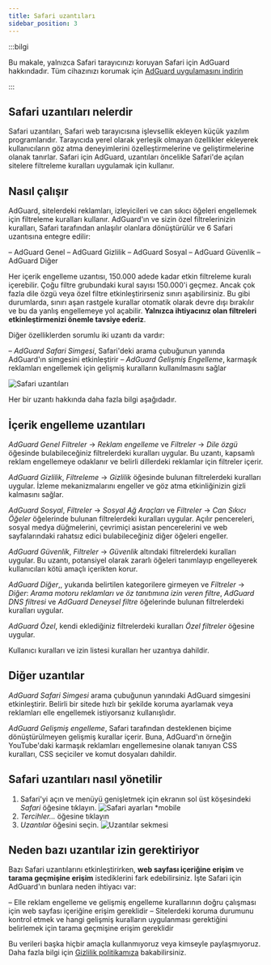```yaml
---
title: Safari uzantıları
sidebar_position: 3
---
```


:::bilgi

Bu makale, yalnızca Safari tarayıcınızı koruyan Safari için AdGuard hakkındadır. Tüm cihazınızı korumak için [AdGuard uygulamasını indirin](https://agrd.io/download-kb-adblock)

:::

## Safari uzantıları nelerdir

Safari uzantıları, Safari web tarayıcısına işlevsellik ekleyen küçük yazılım programlarıdır. Tarayıcıda yerel olarak yerleşik olmayan özellikler ekleyerek kullanıcıların göz atma deneyimlerini özelleştirmelerine ve geliştirmelerine olanak tanırlar. Safari için AdGuard, uzantıları öncelikle Safari'de açılan sitelere filtreleme kuralları uygulamak için kullanır.

## Nasıl çalışır

AdGuard, sitelerdeki reklamları, izleyicileri ve can sıkıcı öğeleri engellemek için filtreleme kuralları kullanır. AdGuard'ın ve sizin özel filtrelerinizin kuralları, Safari tarafından anlaşılır olanlara dönüştürülür ve 6 Safari uzantısına entegre edilir:

– AdGuard Genel – AdGuard Gizlilik – AdGuard Sosyal – AdGuard Güvenlik – AdGuard Diğer

Her içerik engelleme uzantısı, 150.000 adede kadar etkin filtreleme kuralı içerebilir. Çoğu filtre grubundaki kural sayısı 150.000'i geçmez. Ancak çok fazla dile özgü veya özel filtre etkinleştirirseniz sınırı aşabilirsiniz. Bu gibi durumlarda, sınırı aşan rastgele kurallar otomatik olarak devre dışı bırakılır ve bu da yanlış engellemeye yol açabilir. **Yalnızca ihtiyacınız olan filtreleri etkinleştirmenizi önemle tavsiye ederiz**.

Diğer özelliklerden sorumlu iki uzantı da vardır:

– *AdGuard Safari Simgesi*, Safari'deki arama çubuğunun yanında AdGuard'ın simgesini etkinleştirir – *AdGuard Gelişmiş Engelleme*, karmaşık reklamları engellemek için gelişmiş kuralların kullanılmasını sağlar

![Safari uzantıları](https://uploads.adguard.org/safari_extensions.png)

Her bir uzantı hakkında daha fazla bilgi aşağıdadır.

## İçerik engelleme uzantıları

*AdGuard Genel* *Filtreler* → *Reklam engelleme* ve *Filtreler* → *Dile özgü* öğesinde bulabileceğiniz filtrelerdeki kuralları uygular. Bu uzantı, kapsamlı reklam engellemeye odaklanır ve belirli dillerdeki reklamlar için filtreler içerir.

*AdGuard Gizlilik*, *Filtreleme* → *Gizlilik* öğesinde bulunan filtrelerdeki kuralları uygular. İzleme mekanizmalarını engeller ve göz atma etkinliğinizin gizli kalmasını sağlar.

*AdGuard Sosyal*, *Filtreler* → *Sosyal Ağ Araçları* ve *Filtreler* → *Can Sıkıcı Öğeler* öğelerinde bulunan filtrelerdeki kuralları uygular. Açılır pencereleri, sosyal medya düğmelerini, çevrimiçi asistan pencerelerini ve web sayfalarındaki rahatsız edici bulabileceğiniz diğer öğeleri engeller.

*AdGuard Güvenlik*, *Filtreler* → *Güvenlik* altındaki filtrelerdeki kuralları uygular. Bu uzantı, potansiyel olarak zararlı öğeleri tanımlayıp engelleyerek kullanıcıları kötü amaçlı içerikten korur.

*AdGuard Diğer*,, yukarıda belirtilen kategorilere girmeyen ve *Filtreler* → *Diğer*: *Arama motoru reklamları ve öz tanıtımına izin veren filtre*, *AdGuard DNS filtresi* ve *AdGuard Deneysel filtre* öğelerinde bulunan filtrelerdeki kuralları uygular.

*AdGuard Özel*, kendi eklediğiniz filtrelerdeki kuralları *Özel filtreler* öğesine uygular.

Kullanıcı kuralları ve izin listesi kuralları her uzantıya dahildir.

## Diğer uzantılar

*AdGuard Safari Simgesi* arama çubuğunun yanındaki AdGuard simgesini etkinleştirir. Belirli bir sitede hızlı bir şekilde koruma ayarlamak veya reklamları elle engellemek istiyorsanız kullanışlıdır.

*AdGuard Gelişmiş engelleme*, Safari tarafından desteklenen biçime dönüştürülmeyen gelişmiş kurallar içerir. Buna, AdGuard'ın örneğin YouTube'daki karmaşık reklamları engellemesine olanak tanıyan CSS kuralları, CSS seçiciler ve komut dosyaları dahildir.

## Safari uzantıları nasıl yönetilir

1. Safari'yi açın ve menüyü genişletmek için ekranın sol üst köşesindeki *Safari* öğesine tıklayın. ![Safari ayarları *mobile](https://cdn.adtidy.org/blog/new/sxaqgfsafari_settings.png)
1. *Tercihler...* öğesine tıklayın
1. *Uzantılar* öğesini seçin. ![Uzantılar sekmesi](https://cdn.adtidy.org/blog/new/ocofdextensions_tab.png)

## Neden bazı uzantılar izin gerektiriyor

Bazı Safari uzantılarını etkinleştirirken, **web sayfası içeriğine erişim** ve **tarama geçmişine erişim** istediklerini fark edebilirsiniz. İşte Safari için AdGuard'ın bunlara neden ihtiyacı var:

– Elle reklam engelleme ve gelişmiş engelleme kurallarının doğru çalışması için web sayfası içeriğine erişim gereklidir – Sitelerdeki koruma durumunu kontrol etmek ve hangi gelişmiş kuralların uygulanması gerektiğini belirlemek için tarama geçmişine erişim gereklidir

Bu verileri başka hiçbir amaçla kullanmıyoruz veya kimseyle paylaşmıyoruz. Daha fazla bilgi için [Gizlilik politikamıza](https://adguard.com/privacy.html) bakabilirsiniz.
